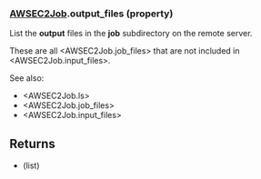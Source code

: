 ### [AWSEC2Job](AWSEC2Job.md).output_files (property)




List the **output** files in the **job** subdirectory on the remote server.

These are all &lt;AWSEC2Job.job_files&gt; that are not included in &lt;AWSEC2Job.input_files&gt;.

See also:

* &lt;AWSEC2Job.ls&gt;
* &lt;AWSEC2Job.job_files&gt;
* &lt;AWSEC2Job.input_files&gt;

Returns
----------
* (list)

